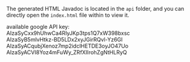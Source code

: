 The generated HTML Javadoc is located in the `api` folder, and you can directly open the `index.html` file within to 
view it.

available google API key:  
AIzaSyCxx9hUhwCa4RlyJKp3tps1Q7xW398bxsc  
AIzaSyB5mlvHtkz-BD5LDx2xyJGirRQvl-Yz6GI  
AIzaSyACqubjXenoz7mp2idclHETDE3oyJO47Uo  
AIzaSyACVI8Yoz4mFuWy_ZRfXIIrohZgNtHLRyQ
